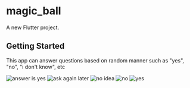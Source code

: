 # magic_ball

A new Flutter project.

## Getting Started

This app can answer questions based on random manner such as "yes", "no", "i don't know", etc


![answer is yes](https://github.com/arryaman08/magic_ball/assets/128846661/531b039d-9493-4569-a9fb-747725d1ee23)
![ask again later](https://github.com/arryaman08/magic_ball/assets/128846661/17663b84-48a6-473d-83c7-0df67267588a)
![no idea](https://github.com/arryaman08/magic_ball/assets/128846661/f039b9d1-5c45-4ab7-8bfc-c1512194b36e)
![no](https://github.com/arryaman08/magic_ball/assets/128846661/b04257cd-039c-4ac9-8e86-7f2556dd92da)
![yes](https://github.com/arryaman08/magic_ball/assets/128846661/e2868cca-597a-4b65-a298-4342a140e4de)

